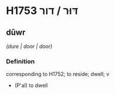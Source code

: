 # H1753 דּוּר / דור

## dûwr

_(dure | door | door)_

### Definition

corresponding to H1752; to reside; dwell; v

- (P'al) to dwell
